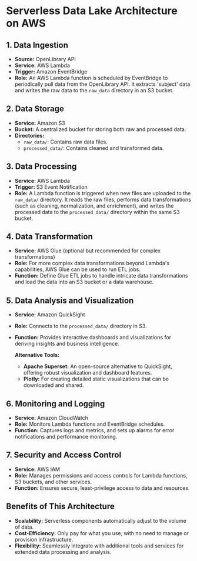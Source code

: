 # Serverless Data Lake Architecture on AWS

## 1. Data Ingestion
- **Source:** OpenLibrary API
- **Service:** AWS Lambda
- **Trigger:** Amazon EventBridge
- **Role:** An AWS Lambda function is scheduled by EventBridge to periodically pull data from the OpenLibrary API. It extracts 'subject' data and writes the raw data to the `raw_data` directory in an S3 bucket.

## 2. Data Storage
- **Service:** Amazon S3
- **Bucket:** A centralized bucket for storing both raw and processed data.
- **Directories:**
  - `raw_data/`: Contains raw data files.
  - `processed_data/`: Contains cleaned and transformed data.

## 3. Data Processing
- **Service:** AWS Lambda
- **Trigger:** S3 Event Notification
- **Role:** A Lambda function is triggered when new files are uploaded to the `raw_data/` directory. It reads the raw files, performs data transformations (such as cleaning, normalization, and enrichment), and writes the processed data to the `processed_data/` directory within the same S3 bucket.

## 4. Data Transformation
- **Service:** AWS Glue (optional but recommended for complex transformations)
- **Role:** For more complex data transformations beyond Lambda's capabilities, AWS Glue can be used to run ETL jobs.
- **Function:** Define Glue ETL jobs to handle intricate data transformations and load the data into an S3 bucket or a data warehouse.

## 5. Data Analysis and Visualization
- **Service:** Amazon QuickSight
- **Role:** Connects to the `processed_data/` directory in S3.
- **Function:** Provides interactive dashboards and visualizations for deriving insights and business intelligence.

  **Alternative Tools:**
  - **Apache Superset:** An open-source alternative to QuickSight, offering robust visualization and dashboard features.
  - **Plotly:** For creating detailed static visualizations that can be downloaded and shared.

## 6. Monitoring and Logging
- **Service:** Amazon CloudWatch
- **Role:** Monitors Lambda functions and EventBridge schedules.
- **Function:** Captures logs and metrics, and sets up alarms for error notifications and performance monitoring.

## 7. Security and Access Control
- **Service:** AWS IAM
- **Role:** Manages permissions and access controls for Lambda functions, S3 buckets, and other services.
- **Function:** Ensures secure, least-privilege access to data and resources.


## Benefits of This Architecture
- **Scalability:** Serverless components automatically adjust to the volume of data.
- **Cost-Efficiency:** Only pay for what you use, with no need to manage or provision infrastructure.
- **Flexibility:** Seamlessly integrate with additional tools and services for extended data processing and analysis.


